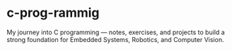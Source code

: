 # c-prog-rammig
My journey into C programming — notes, exercises, and projects to build a strong foundation for Embedded Systems, Robotics, and Computer Vision.
